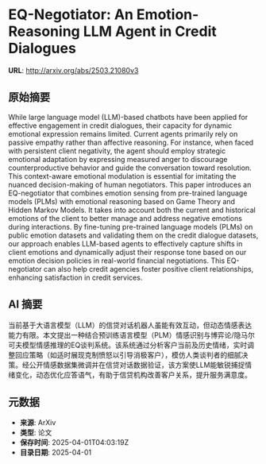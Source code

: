 # EQ-Negotiator: An Emotion-Reasoning LLM Agent in Credit Dialogues

**URL**: http://arxiv.org/abs/2503.21080v3

## 原始摘要

While large language model (LLM)-based chatbots have been applied for
effective engagement in credit dialogues, their capacity for dynamic emotional
expression remains limited. Current agents primarily rely on passive empathy
rather than affective reasoning. For instance, when faced with persistent
client negativity, the agent should employ strategic emotional adaptation by
expressing measured anger to discourage counterproductive behavior and guide
the conversation toward resolution. This context-aware emotional modulation is
essential for imitating the nuanced decision-making of human negotiators. This
paper introduces an EQ-negotiator that combines emotion sensing from
pre-trained language models (PLMs) with emotional reasoning based on Game
Theory and Hidden Markov Models. It takes into account both the current and
historical emotions of the client to better manage and address negative
emotions during interactions. By fine-tuning pre-trained language models (PLMs)
on public emotion datasets and validating them on the credit dialogue datasets,
our approach enables LLM-based agents to effectively capture shifts in client
emotions and dynamically adjust their response tone based on our emotion
decision policies in real-world financial negotiations. This EQ-negotiator can
also help credit agencies foster positive client relationships, enhancing
satisfaction in credit services.


## AI 摘要

当前基于大语言模型（LLM）的信贷对话机器人虽能有效互动，但动态情感表达能力有限。本文提出一种结合预训练语言模型（PLM）情感识别与博弈论/隐马尔可夫模型情感推理的EQ谈判系统。该系统通过分析客户当前及历史情绪，实时调整回应策略（如适时展现克制愤怒以引导消极客户），模仿人类谈判者的细腻决策。经公开情感数据集微调并在信贷对话数据验证，该方案使LLM能敏锐捕捉情绪变化，动态优化应答语气，有助于信贷机构改善客户关系，提升服务满意度。

## 元数据

- **来源**: ArXiv
- **类型**: 论文
- **保存时间**: 2025-04-01T04:03:19Z
- **目录日期**: 2025-04-01
